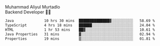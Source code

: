 Muhammad Aliyul Murtadlo
<br>
Backend Developer 👨‍💻
<br>
<!--START_SECTION:waka-->

```txt
Java              10 hrs 30 mins  ██████████████▓░░░░░░░░░░   58.69 %
TypeScript        4 hrs 18 mins   ██████░░░░░░░░░░░░░░░░░░░   24.04 %
HTML              1 hr 53 mins    ██▓░░░░░░░░░░░░░░░░░░░░░░   10.61 %
Java Properties   31 mins         ▓░░░░░░░░░░░░░░░░░░░░░░░░   02.94 %
Properties        19 mins         ▒░░░░░░░░░░░░░░░░░░░░░░░░   01.81 %
```

<!--END_SECTION:waka-->
